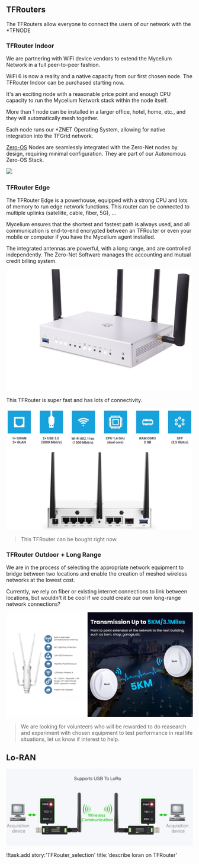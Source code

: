 
## TFRouters

The TFRouters allow everyone to connect the users of our network with the *TFNODE

### TFRouter Indoor

We are partnering with WiFi device vendors to extend the Mycelium Network in a full peer-to-peer fashion.

WiFi 6 is now a reality and a native capacity from our first chosen node. The TFRouter Indoor can be purchased starting now. 

It's an exciting node with a reasonable price point and enough CPU capacity to run the Mycelium Network stack within the node itself.

More than 1 node can be installed in a larger office, hotel, home, etc., and they will automatically mesh together.

Each node runs our *ZNET Operating System, allowing for native integration into the TFGrid network.

[Zero-OS](def:zos) Nodes are seamlessly integrated with the Zero-Net nodes by design, requiring minimal configuration. They are part of our Autonomous Zero-OS Stack.

![](tfrouter_physical.png)


### TFRouter Edge

The TFRouter Edge is a powerhouse, equipped with a strong CPU and lots of memory to run edge network functions. This router can be connected to multiple uplinks (satellite, cable, fiber, 5G), ...

Mycelium ensures that the shortest and fastest path is always used, and all communication is end-to-end encrypted between an TFRouter or even your mobile or computer if you have the Mycelium agent installed.

The integrated antennas are powerful, with a long range, and are controlled independently. The Zero-Net Software manages the accounting and mutual credit billing system.


![](img/TFRouter_2.png)

This TFRouter is super fast and has lots of connectivity.

![](img/TFRouter_2b.png)

> This TFRouter can be bought right now.

### TFRouter Outdoor + Long Range

We are in the process of selecting the appropriate network equipment to bridge between two locations and enable the creation of meshed wireless networks at the lowest cost.

Currently, we rely on fiber or existing internet connections to link between locations, but wouldn't it be cool if we could create our own long-range network connections?

![](img/TFRouter_lr.png)

> We are looking for volunteers who will be rewarded to do reasearch and experiment with chosen equipment to test performance in real life situations, let us know if interest to help.




## Lo-RAN

![](img/loran.png)


!!task.add story:'TFRouter_selection' title:'describe loran on TFRouter'